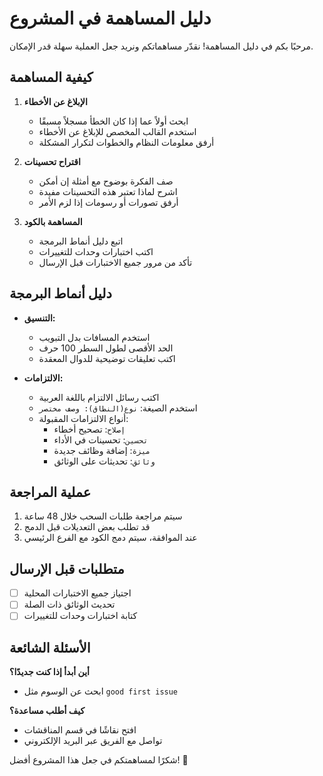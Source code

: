# دليل المساهمة في المشروع

مرحبًا بكم في دليل المساهمة! نقدّر مساهماتكم ونريد جعل العملية سهلة قدر الإمكان.

## كيفية المساهمة

1. **الإبلاغ عن الأخطاء**
   - ابحث أولاً عما إذا كان الخطأ مسجلاً مسبقًا
   - استخدم القالب المخصص للإبلاغ عن الأخطاء
   - أرفق معلومات النظام والخطوات لتكرار المشكلة

2. **اقتراح تحسينات**
   - صف الفكرة بوضوح مع أمثلة إن أمكن
   - اشرح لماذا تعتبر هذه التحسينات مفيدة
   - أرفق تصورات أو رسومات إذا لزم الأمر

3. **المساهمة بالكود**
   - اتبع دليل أنماط البرمجة
   - اكتب اختبارات وحدات للتغييرات
   - تأكد من مرور جميع الاختبارات قبل الإرسال

## دليل أنماط البرمجة

- **التنسيق:**
  - استخدم المسافات بدل التبويب
  - الحد الأقصى لطول السطر 100 حرف
  - اكتب تعليقات توضيحية للدوال المعقدة

- **الالتزامات:**
  - اكتب رسائل الالتزام باللغة العربية
  - استخدم الصيغة: `نوع(النطاق): وصف مختصر`
  - أنواع الالتزامات المقبولة:
    - `إصلاح`: تصحيح أخطاء
    - `تحسين`: تحسينات في الأداء
    - `ميزة`: إضافة وظائف جديدة
    - `وثائق`: تحديثات على الوثائق

## عملية المراجعة

1. سيتم مراجعة طلبات السحب خلال 48 ساعة
2. قد تطلب بعض التعديلات قبل الدمج
3. عند الموافقة، سيتم دمج الكود مع الفرع الرئيسي

## متطلبات قبل الإرسال

- [ ] اجتياز جميع الاختبارات المحلية
- [ ] تحديث الوثائق ذات الصلة
- [ ] كتابة اختبارات وحدات للتغييرات

## الأسئلة الشائعة

**أين أبدأ إذا كنت جديدًا؟**
- ابحث عن الوسوم مثل `good first issue`

**كيف أطلب مساعدة؟**
- افتح نقاشًا في قسم المناقشات
- تواصل مع الفريق عبر البريد الإلكتروني

شكرًا لمساهمتكم في جعل هذا المشروع أفضل! 🚀